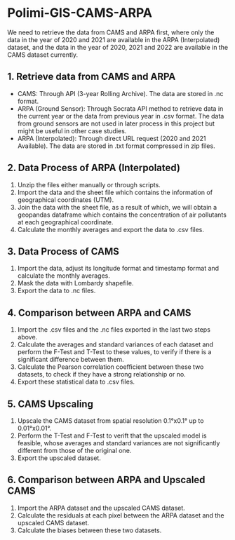 # Polimi-GIS-CAMS-ARPA

We need to retrieve the data from CAMS and ARPA first, where only the data in the year of 2020 and 2021 are available in the ARPA (Interpolated) dataset, and the data in the year of 2020, 2021 and 2022 are available in the CAMS dataset currently. 

## 1. Retrieve data from CAMS and ARPA

- CAMS: Through API (3-year Rolling Archive). The data are stored in .nc format. 
- ARPA (Ground Sensor): Through Socrata API method to retrieve data in the current year or the data from previous year in .csv format. The data from ground sensors are not used in later process in this project but might be useful in other case studies. 
- ARPA (Interpolated): Through direct URL request (2020 and 2021 Available). The data are stored in .txt format compressed in zip files. 

## 2. Data Process of ARPA (Interpolated)

1. Unzip the files either manually or through scripts. 
2. Import the data and the sheet file which contains the information of geographical coordinates (UTM).
3. Join the data with the sheet file, as a result of which, we will obtain a geopandas dataframe which contains the concentration of air pollutants at each geographical coordinate. 
4. Calculate the monthly averages and export the data to .csv files. 

## 3. Data Process of CAMS

1. Import the data, adjust its longitude format and timestamp format and calculate the monthly averages. 
2. Mask the data with Lombardy shapefile. 
3. Export the data to .nc files. 

## 4. Comparison between ARPA and CAMS

1. Import the .csv files and the .nc files exported in the last two steps above. 
2. Calculate the averages and standard variances of each dataset and perform the F-Test and T-Test to these values, to verify if there is a significant difference between them. 
3. Calculate the Pearson correlation coefficient between these two datasets, to check if they have a strong relationship or no. 
4. Export these statistical data to .csv files. 

## 5. CAMS Upscaling

1. Upscale the CAMS dataset from spatial resolution 0.1°x0.1° up to 0.01°x0.01°. 
2. Perform the T-Test and F-Test to verift that the upscaled model is feasible, whose averages and standard variances are not significantly different from those of the original one. 
3. Export the upscaled dataset. 

## 6. Comparison between ARPA and Upscaled CAMS

1. Import the ARPA dataset and the upscaled CAMS dataset. 
2. Calculate the residuals at each pixel between the ARPA dataset and the upscaled CAMS dataset. 
3. Calculate the biases between these two datasets. 
